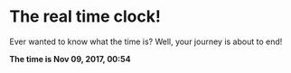 # The real time clock!

Ever wanted to know what the time is? Well, your journey is about to end!

**The time is Nov 09, 2017, 00:54**